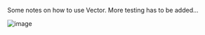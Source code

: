 Some notes on how to use Vector. More testing has to be added...

![image](https://github.com/spiroskou/DataStructuresInC/assets/90531367/9b900e2d-0741-459a-b11d-926fe307cc21)
